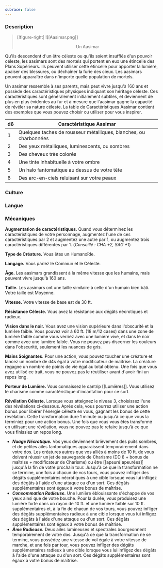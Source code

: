 ```yaml
---
subrace: false
---
```

### Description

> [!figure-right] ![[Aasimar.png]] 
><center>Un Aasimar</center>

Qu'ils descendent d'un être céleste ou qu'ils soient insufflés d'un pouvoir céleste, les aasimars sont des mortels qui portent en eux une étincelle des Plans Supérieurs. Ils peuvent utiliser cette étincelle pour apporter la lumière, apaiser des blessures, ou déchaîner la furie des cieux. Les aasimars peuvent apparaître dans n'importe quelle population de mortels.

Un aasimar ressemble à ses parents, mais peut vivre jusqu'à 160 ans et possède des caractéristiques physiques indiquant son héritage céleste. Ces caractéristiques sont généralement initialement subtiles, et deviennent de plus en plus évidentes au fur et à mesure que l'aasimar gagne la capacité de révéler sa nature céleste. La table de Caractéristiques Aasimar contient des exemples que vous pouvez choisir ou utiliser pour vous inspirer.

| d6  | Caractéristique Aasimar                                           |
| --- | ----------------------------------------------------------------- |
| 1   | Quelques taches de rousseur métalliques, blanches, ou charbonnées |
| 2   | Des yeux métalliques, luminescents, ou sombres                    |
| 3   | Des cheveux très colorés                                          |
| 4   | Une tinte inhabituelle à votre ombre                              |
| 5   | Un halo fantomatique au dessus de votre tête                      |
| 6   | Des arc-en-ciels reluisant sur votre peaux                        |

### Culture

### Langue

### Mécaniques

**Augmentation de caractéristiques**. Quand vous déterminez les caractéristiques de votre personnage, augmentez l'une de ces caractéristiques par 2 et augmentez une autre par 1, ou augmentez trois caractéristiques différentes par 1. (*Conseillé : CHA +2, SAG +1*)

**Type de Créature.** Vous êtes un Humanoïde.

**Langage.** Vous parlez le Commun et le Céleste.

**Âge.** Les aasimars grandissent à la même vitesse que les humains, mais peuvent vivre jusqu'à 160 ans.

**Taille.** Les aasimars ont une taille similaire à celle d'un humain bien bâti. Votre taille est Moyenne.

**Vitesse.** Votre vitesse de base est de 30 ft.

**Résistance Céleste.** Vous avez la résistance aux dégâts nécrotiques et radieux.

**Vision dans le noir.** Vous avez une vision supérieure dans l'obscurité et la lumière faible. Vous pouvez voir à 60 ft. (18 m/12 cases) dans une zone de lumière faible comme vous verriez avec une lumière vive, et dans le noir comme avec une lumière faible. Vous ne pouvez pas discerner les couleurs dans l'obscurité, seulement les nuances de gris.

**Mains Soignantes.** Pour une action, vous pouvez toucher une créature et lancez un nombre de d4s égal à votre modificateur de maîtrise. La créature regagne un nombre de points de vie égal au total obtenu. Une fois que vous avez utilisé ce trait, vous ne pouvez pas le réutiliser avant d'avoir fini un repos long.

**Porteur de Lumière.** Vous connaissez le cantrip [[Lumières]]. Vous utilisez le charisme comme caractéristique d'incantation pour ce sort.

**Révélation Céleste.** Lorsque vous atteignez le niveau 3, choisissez l'une des révélations ci-dessous. Après cela, vous pourrez utiliser une action bonus pour libérer l'énergie céleste en vous, gagnant les bonus de cette révélation. Cette transformation dure 1 minute ou jusqu'à ce que vous la terminiez pour une action bonus. Une fois que vous vous êtes transformé en utilisant une révélation, vous ne pouvez pas le refaire jusqu'à ce que vous finissiez un repos long.

 - ***Nuage Nécrotique.*** Vos yeux deviennent brièvement des puits sombres, et de petites ailes fantomatiques apparaissent temporairement dans votre dos. Les créatures autres que vos alliés à moins de 10 ft. de vous doivent réussir un jet de sauvegarde de Charisme (DD 8 + bonus de maîtrise + modificateur de Charisme) ou être [[apeuré|apeurées]] jusqu'à la fin de votre prochain tour. Jusqu'à ce que la transformation ne se termine, une fois à chacun de vos tours, vous pouvez infliger des dégâts supplémentaires nécrotiques à une cible lorsque vous lui infligez des dégâts à l'aide d'une attaque ou d'un sort. Ces dégâts supplémentaires sont égaux à votre bonus de maîtrise.
 - ***Consommation Radieuse.*** Une lumière éblouissante s'échappe de vos yeux ainsi que de votre bouche. Pour la durée, vous produisez une lumière forte dans un rayon de 10 ft. et une lumière faible sur 10 ft. supplémentaires et, à la fin de chacun de vos tours, vous pouvez infliger des dégâts supplémentaires radieux à une cible lorsque vous lui infligez des dégâts à l'aide d'une attaque ou d'un sort. Ces dégâts supplémentaires sont égaux à votre bonus de maîtrise.
 - ***Âme Radieuse.*** Deux ailes lumineuses et spectrales bourgeonnent temporairement de votre dos. Jusqu'à ce que la transformation ne se termine, vous possédez une vitesse de vol égale à votre vitesse de marche, et une fois par tour, vous pouvez infliger des dégâts supplémentaires radieux à une cible lorsque vous lui infligez des dégâts à l'aide d'une attaque ou d'un sort. Ces dégâts supplémentaires sont égaux à votre bonus de maîtrise.